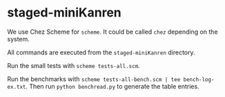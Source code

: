 # staged-miniKanren

We use Chez Scheme for `scheme`. It could be called `chez` depending on the system.

All commands are executed from the `staged-miniKanren` directory.

Run the small tests with `scheme tests-all.scm`.

Run the benchmarks with `scheme tests-all-bench.scm | tee bench-log-ex.txt`.
Then run `python benchread.py` to generate the table entries.
